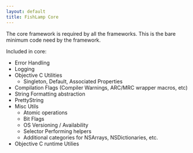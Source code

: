 ```yaml
---
layout: default
title: FishLamp Core
---
```


The core framework is required by all the frameworks. This is the bare minimum code need by the framework.


Included in core:
* Error Handling
* Logging
* Objective C Utilities
	* Singleton, Default, Associated Properties
* Compilation Flags (Compiler Warnings, ARC/MRC wrapper macros, etc)
* String Formatting abstraction
* PrettyString
* Misc Utils
	* Atomic operations
	* Bit Flags
	* OS Versioning / Availability
	* Selector Performing helpers
	* Additional categories for NSArrays, NSDictionaries, etc.
* Objective C runtime Utilies
